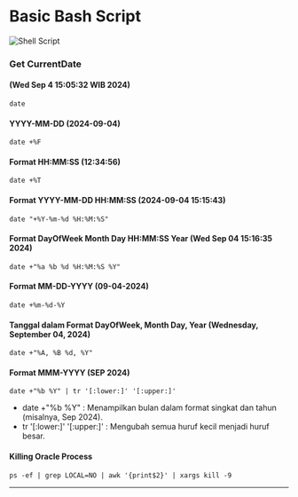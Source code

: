 # **Basic Bash Script**
![Shell Script](https://img.shields.io/badge/shell_script-%23121011.svg?style=for-the-badge&logo=gnu-bash&logoColor=white)
### Get CurrentDate
#### (Wed Sep  4 15:05:32 WIB 2024)
```
date
```
#### YYYY-MM-DD (2024-09-04)
```
date +%F
```
#### Format HH:MM:SS (12:34:56)
```
date +%T
```
#### Format YYYY-MM-DD HH:MM:SS (2024-09-04 15:15:43)
```
date "+%Y-%m-%d %H:%M:%S"
```
#### Format DayOfWeek Month Day HH:MM:SS Year (Wed Sep 04 15:16:35 2024)
```
date +"%a %b %d %H:%M:%S %Y"
```
#### Format MM-DD-YYYY (09-04-2024)
```
date +%m-%d-%Y
```
#### Tanggal dalam Format DayOfWeek, Month Day, Year (Wednesday, September 04, 2024)
```
date +"%A, %B %d, %Y"
```
#### Format MMM-YYYY (SEP 2024)
```
date +"%b %Y" | tr '[:lower:]' '[:upper:]'
```
- date +"%b %Y" : Menampilkan bulan dalam format singkat dan tahun (misalnya, Sep 2024).
- tr '[:lower:]' '[:upper:]' : Mengubah semua huruf kecil menjadi huruf besar.
#### Killing Oracle Process
```
ps -ef | grep LOCAL=NO | awk '{print$2}' | xargs kill -9
```

***

